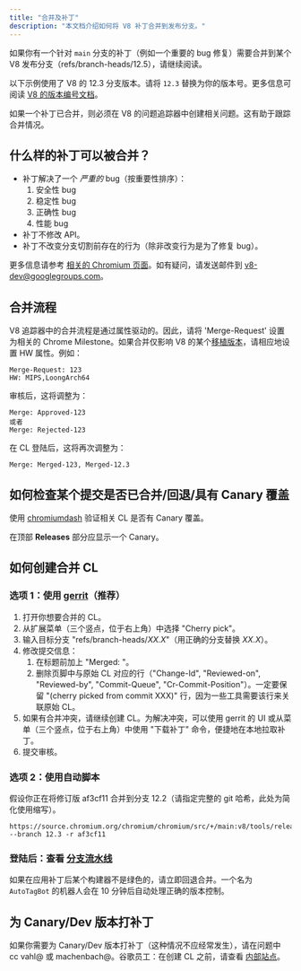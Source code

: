 ```yaml
---
title: "合并及补丁"
description: "本文档介绍如何将 V8 补丁合并到发布分支。"
---
```

如果你有一个针对 `main` 分支的补丁（例如一个重要的 bug 修复）需要合并到某个 V8 发布分支（refs/branch-heads/12.5），请继续阅读。

以下示例使用了 V8 的 12.3 分支版本。请将 `12.3` 替换为你的版本号。更多信息可阅读 [V8 的版本编号文档](/docs/version-numbers)。

如果一个补丁已合并，则必须在 V8 的问题追踪器中创建相关问题。这有助于跟踪合并情况。

## 什么样的补丁可以被合并？

- 补丁解决了一个 *严重的* bug（按重要性排序）：
    1. 安全性 bug
    1. 稳定性 bug
    1. 正确性 bug
    1. 性能 bug
- 补丁不修改 API。
- 补丁不改变分支切割前存在的行为（除非改变行为是为了修复 bug）。

更多信息请参考 [相关的 Chromium 页面](https://chromium.googlesource.com/chromium/src/+/HEAD/docs/process/merge_request.md)。如有疑问，请发送邮件到 [v8-dev@googlegroups.com](mailto:v8-dev@googlegroups.com)。

## 合并流程

V8 追踪器中的合并流程是通过属性驱动的。因此，请将 'Merge-Request' 设置为相关的 Chrome Milestone。如果合并仅影响 V8 的某个[移植版本](https://v8.dev/docs/ports)，请相应地设置 HW 属性。例如：

```
Merge-Request: 123
HW: MIPS,LoongArch64
```

审核后，这将调整为：

```
Merge: Approved-123
或者
Merge: Rejected-123
```

在 CL 登陆后，这将再次调整为：

```
Merge: Merged-123, Merged-12.3
```

## 如何检查某个提交是否已合并/回退/具有 Canary 覆盖

使用 [chromiumdash](https://chromiumdash.appspot.com/commit/) 验证相关 CL 是否有 Canary 覆盖。


在顶部 **Releases** 部分应显示一个 Canary。

## 如何创建合并 CL

### 选项 1：使用 [gerrit](https://chromium-review.googlesource.com/)（推荐）


1. 打开你想要合并的 CL。
2. 从扩展菜单（三个竖点，位于右上角）中选择 "Cherry pick"。
3. 输入目标分支 "refs/branch-heads/*XX.X*"（用正确的分支替换 *XX.X*）。
4. 修改提交信息：
   1. 在标题前加上 "Merged: "。
   2. 删除页脚中与原始 CL 对应的行（"Change-Id", "Reviewed-on", "Reviewed-by", "Commit-Queue", "Cr-Commit-Position"）。一定要保留 "(cherry picked from commit XXX)" 行，因为一些工具需要该行来关联原始 CL。
5. 如果有合并冲突，请继续创建 CL。为解决冲突，可以使用 gerrit 的 UI 或从菜单（三个竖点，位于右上角）中使用 "下载补丁" 命令，便捷地在本地拉取补丁。
6. 提交审核。

### 选项 2：使用自动脚本

假设你正在将修订版 af3cf11 合并到分支 12.2（请指定完整的 git 哈希，此处为简化使用缩写）。

```
https://source.chromium.org/chromium/chromium/src/+/main:v8/tools/release/merge_to_branch_gerrit.py --branch 12.3 -r af3cf11
```


### 登陆后：查看 [分支流水线](https://ci.chromium.org/p/v8)

如果在应用补丁后某个构建器不是绿色的，请立即回退合并。一个名为 `AutoTagBot` 的机器人会在 10 分钟后自动处理正确的版本控制。

## 为 Canary/Dev 版本打补丁

如果你需要为 Canary/Dev 版本打补丁（这种情况不应经常发生），请在问题中 cc vahl@ 或 machenbach@。谷歌员工：在创建 CL 之前，请查看 [内部站点](http://g3doc/company/teams/v8/patching_a_version)。


